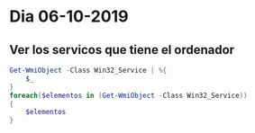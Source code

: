 # Dia 06-10-2019

## Ver los servicos que tiene el ordenador

``` Powershell
Get-WmiObject -Class Win32_Service | %{
    $_
}
foreach($elementos in (Get-WmiObject -Class Win32_Service))
{
    $elementos
}
```
